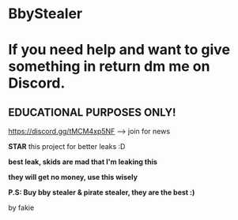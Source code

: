 # BbyStealer

# If you need help and want to give something in return dm me on Discord.

## **EDUCATIONAL PURPOSES ONLY!**

https://discord.gg/tMCM4xp5NF --> join for news

**STAR** this project for better leaks :D

**best leak, skids are mad that I'm leaking this**

**they will get no money, use this wisely**

**P.S: Buy bby stealer & pirate stealer, they are the best :)**

by fakie

